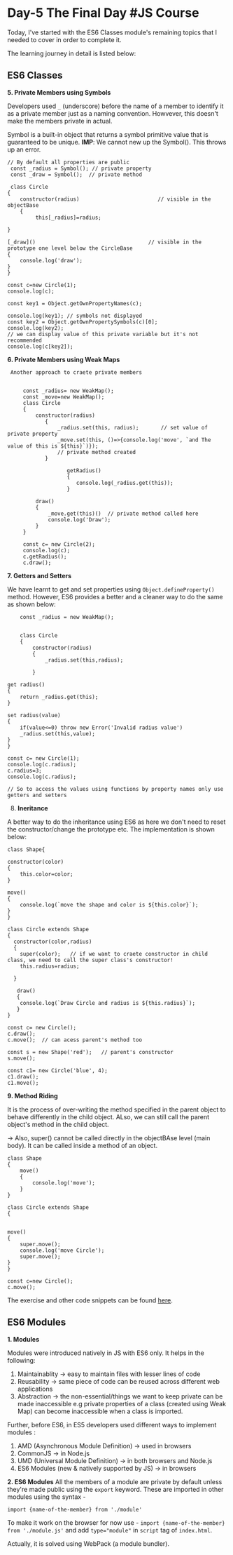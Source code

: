 # Day-5 The Final Day #JS Course

Today, I've started with the ES6 Classes module's remaining topics that I needed to cover in order to complete it.

The learning journey in detail is listed below:

## ES6 Classes

**5. Private Members using Symbols**
  
  Developers used `_` (underscore) before the name of a member to identify it as a private member just as a naming convention. Howvever, this doesn't make the members private in actual.
  
  Symbol is a built-in object that returns a symbol primitive value that is guaranteed to be unique.
  **IMP**: We cannot new up the Symbol(). This throws up an error.
  
    // By default all properties are public
     const _radius = Symbol(); // private property
     const _draw = Symbol();  // private method

     class Circle
    {
        constructor(radius)                         // visible in the objectBase
        {
             this[_radius]=radius;

    }

    [_draw]()                                    // visible in the prototype one level below the CircleBase
    {
        console.log('draw');
    }
    }

    const c=new Circle(1);
    console.log(c);
    
    const key1 = Object.getOwnPropertyNames(c); 
        
    console.log(key1); // symbols not displayed
    const key2 = Object.getOwnPropertySymbols(c)[0];
    console.log(key2);
    // we can display value of this private variable but it's not recommended
    console.log(c[key2]);

    
  **6. Private Members using Weak Maps**
     
     Another approach to craete private members
     
      
         const _radius= new WeakMap();
         const _move=new WeakMap();
         class Circle
         {
             constructor(radius)
                {
                    _radius.set(this, radius);       // set value of private property
                    _move.set(this, ()=>{console.log('move', `and The value of this is ${this}`)});
                    // private method created
                }

                       getRadius()
                       {
                          console.log(_radius.get(this));
                       }

             draw()
             {
                 _move.get(this)()  // private method called here
                 console.log('Draw');
             }
         }

         const c= new Circle(2);
         console.log(c);
         c.getRadius();
         c.draw();         
         
         
  **7. Getters and Setters**
     
   We have learnt to get and set properties using `Object.defineProperty()` method. However, ES6 provides a better and a cleaner way to do the same as shown below:
   
    
        const _radius = new WeakMap();


        class Circle
        {
            constructor(radius)
            {
                _radius.set(this,radius);

            }

    get radius()
    {
        return _radius.get(this);
    }

    set radius(value)
    {
        if(value<=0) throw new Error('Invalid radius value')
        _radius.set(this,value);
    }
    }

    const c= new Circle(1);
    console.log(c.radius);
    c.radius=3;
    console.log(c.radius);

    // So to access the values using functions by property names only use getters and setters

 8. **Ineritance**
 
 A better way to do the inheritance using ES6 as here we don't need to reset the constructor/change the prototype etc.
 The implementation is shown below:
  
    class Shape{

    constructor(color)
    {
        this.color=color;
    }
    
    move()
    {
        console.log(`move the shape and color is ${this.color}`);
    }
    }

    class Circle extends Shape
    {
      constructor(color,radius)
      {
        super(color);   // if we want to craete constructor in child class, we need to call the super class's constructor!
        this.radius=radius;
    
      }

       draw()
       {
        console.log(`Draw Circle and radius is ${this.radius}`);
       }
    }

    const c= new Circle();
    c.draw();
    c.move();  // can acess parent's method too

    const s = new Shape('red');   // parent's constructor
    s.move();

    const c1= new Circle('blue', 4);
    c1.draw();
    c1.move();
    
 **9. Method Riding**
 
 It is the process of over-writing the method specified in the parent object to behave differently in the child object. ALso, we can still call the parent object's method in the child object.

-> Also, super() cannot be called directly in the objectBAse level (main body). It can be called inside a method of an object.

    class Shape
    {
        move()
        {
            console.log('move');
        }
    }

    class Circle extends Shape
    {
   

    move()
    {
        super.move();
        console.log('move Circle');
        super.move();
    }
    }

    const c=new Circle();
    c.move();
     
     
 The exercise and other code snippets can be found [here](https://github.com/jazzcodes/JSCourse).

## ES6 Modules

**1. Modules**

Modules were introduced natively in JS with ES6 only. 
It helps in the following:
1. Maintainablity -> easy to maintain files with lesser lines of code
2. Reusability  -> same piece of code can be reused across different web applications
3. Abstraction  -> the non-essential/things we want to keep private can be made inaccessible e.g private properties of a class (created using Weak Map) can become inaccessible when a class is imported.

Further, before ES6, in ES5 developers used different ways to implement modules :
1. AMD (Asynchronous Module Definition) -> used in browsers
2. CommonJS -> in Node.js
3. UMD (Universal Module Definition) -> in both browsers and Node.js
4. ES6 Modules (new & natively supported by JS) -> in browsers

**2. ES6 Modules**
All the members of a module are private by default unless they're made public using the `export` keyword.
These are imported in other modules using the syntax -

`import {name-of-the-member} from './module'`

To make it work on the browser for now use -
`import {name-of-the-member} from './module.js'`
and add `type="module"` in `script` tag of `index.html`.

Actually, it is solved using WebPack (a module bundler).





